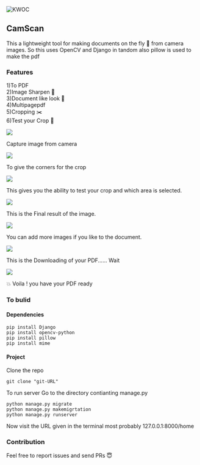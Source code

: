 ![KWOC](https://img.shields.io/badge/KWOC-red)
## CamScan
This a lightweight tool for making documents on the fly :running: from camera images.
So this uses OpenCV and Django in tandom also pillow is used to make the pdf

### Features
1)To PDF<br>
2)Image Sharpen :mag_right:<br>
3)Document like look :page_with_curl:<br>
4)Multipagepdf<br>
5)Cropping :scissors:<br>
6)Test your Crop :corn:<br>

<img src="images/6th.png">

Capture image from camera

<img src="images/7th.png">

To give the corners for the crop

<img src="images/8th.png">

This gives you the ability to test your crop and which area is selected.

<img src="images/9th.png">

This is the Final result of the image.

<img src="images/10th.png">

You can add more images if you like to the document.

<img src="images/11th.png">

This is the Downloading of your PDF...... Wait

<img src="images/12th.png">


:boom: Voila ! you have your PDF ready


### To bulid

#### Dependencies
```
pip install Django
pip install opencv-python
pip install pillow
pip install mime
```

#### Project

Clone the repo
```
git clone "git-URL"
```

To run server
Go to the directory contianting manage.py
```
python manage.py migrate
python manage.py makemigrtation
python manage.py runserver
```

Now visit the URL given in the terminal most probably 127.0.0.1:8000/home

### Contribution
Feel free to report issues and send PRs :innocent:
